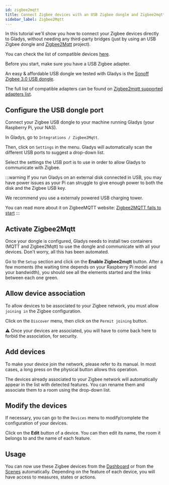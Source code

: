 ```yaml
---
id: zigbee2mqtt
title: Connect Zigbee devices with an USB Zigbee dongle and Zigbee2mqtt
sidebar_label: Zigbee2Mqtt
---
```


In this tutorial we'll show you how to connect your Zigbee devices directly to Gladys, without needing any third-party bridges (just by using an USB Zigbee dongle and [Zigbee2Mqtt](https://www.zigbee2mqtt.io/) project).

You can check the list of compatible devices [here](https://www.zigbee2mqtt.io/supported-devices/).

Before you start, make sure you have a USB Zigbee adapter.

An easy & affordable USB dongle we tested with Gladys is the [Sonoff Zigbee 3.0 USB dongle](https://amzn.to/3JZwzJy).

The full list of compatible adapters can be found on [Zigbee2mqtt supported adapters list](https://www.zigbee2mqtt.io/guide/adapters/).

## Configure the USB dongle port

Connect your Zigbee USB dongle to your machine running Gladys (your Raspberry Pi, your NAS).



In Gladys, go to `Integrations / Zigbee2Mqtt`.

Then, click on `Settings` in the menu. Gladys will automatically scan the different USB ports to suggest a drop-down list.

Select the settings the USB port is to use in order to allow Gladys to communicate with Zigbee.



:::warning
If you run Gladys on an external disk connected in USB, you may have power issues as your Pi can struggle to give enough power to both the disk and the Zigbee USB key.

We recommend you use a externaly powered USB charging tower.

You can read more about it on ZigbeeMQTT website: [Zigbee2MQTT fails to start](https://www.zigbee2mqtt.io/guide/installation/20_zigbee2mqtt-fails-to-start.html)
:::

## Activate Zigbee2Mqtt

Once your dongle is configured, Gladys needs to install two containers (MQTT and Zigbee2Mqtt) to use the dongle and communicate with all your devices. Don't worry, all this has been automated.

Go to the `Setup` section and click on the **Enable Zigbee2mqtt** button. After a few moments (the waiting time depends on your Raspberry Pi model and your bandwidth), you should see all the elements started and the links between each one green.



## Allow device association

To allow devices to be associated to your Zigbee network, you must allow `joining in` the Zigbee configuration.

Click on the `Discover` menu, then click on the `Permit joining` button.



:warning: Once your devices are associated, you will have to come back here to forbid the association, for security.

## Add devices

To make your device join the network, please refer to its manual. In most cases, a long press on the physical button allows this operation.

The devices already associated to your Zigbee network will automatically appear in the list with detected features. You can rename them and associate them to a room using the drop-down list.



## Modify the devices

If necessary, you can go to the `Devices` menu to modify/complete the configuration of your devices.

Click on the **Edit** button of a device. You can then edit its name, the room it belongs to and the name of each feature.



## Usage

You can now use these Zigbee devices from the [Dashboard](../dashboard/devices-in-room.md) or from the [Scenes](../scenes/intro.md) automatically. Depending on the feature of each device, you will have access to measures, states or actions.
